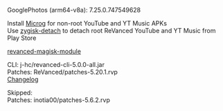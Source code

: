 GooglePhotos (arm64-v8a): 7.25.0.747549628  

Install [Microg](https://github.com/ReVanced/GmsCore/releases) for non-root YouTube and YT Music APKs  
Use [zygisk-detach](https://github.com/j-hc/zygisk-detach) to detach root ReVanced YouTube and YT Music from Play Store  

[revanced-magisk-module](https://github.com/j-hc/revanced-magisk-module)
  
CLI: j-hc/revanced-cli-5.0.0-all.jar  
Patches: ReVanced/patches-5.20.1.rvp  
[Changelog](https://github.com/ReVanced/revanced-patches/releases/tag/v5.20.1)  

Skipped:  
Patches: inotia00/patches-5.6.2.rvp    
